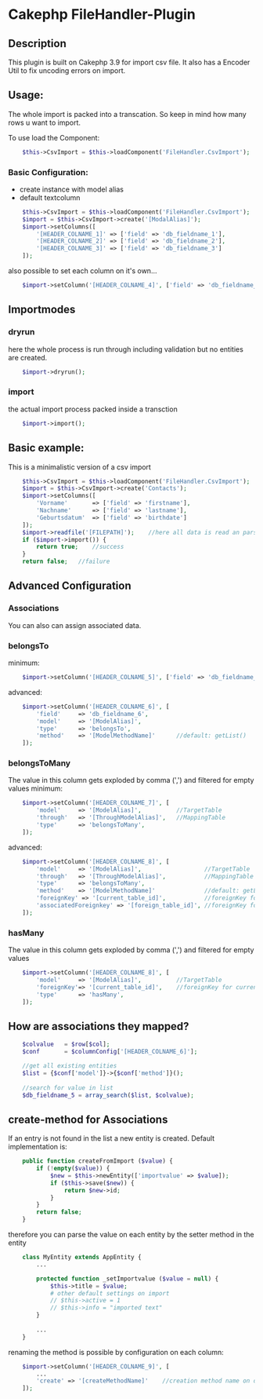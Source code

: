 # Cakephp FileHandler-Plugin
## Description
This plugin is built on Cakephp 3.9 for import csv file. It also has a Encoder Util to fix uncoding errors on import.

## Usage:
The whole import is packed into a transcation. So keep in mind how many rows u want to import.


To use load the Component:
```php
    $this->CsvImport = $this->loadComponent('FileHandler.CsvImport');
```
### Basic Configuration:
- create instance with model alias
- default textcolumn

```php
    $this->CsvImport = $this->loadComponent('FileHandler.CsvImport');
    $import = $this->CsvImport->create('[ModalAlias]');
    $import->setColumns([
        '[HEADER_COLNAME_1]' => ['field' => 'db_fieldname_1'],
        '[HEADER_COLNAME_2]' => ['field' => 'db_fieldname_2'],
        '[HEADER_COLNAME_3]' => ['field' => 'db_fieldname_3']
    ]);
```
also possible to set each column on it's own...

```php
    $import->setColumn('[HEADER_COLNAME_4]', ['field' => 'db_fieldname_4']);
```

## Importmodes
### dryrun
here the whole process is run through including validation but no entities are created.

```php
    $import->dryrun();
```

### import
the actual import process packed inside a transction
```php
    $import->import();
```

## Basic example:
This is a minimalistic version of a csv import
```php
    $this->CsvImport = $this->loadComponent('FileHandler.CsvImport');
    $import = $this->CsvImport->create('Contacts');
    $import->setColumns([
        'Vorname'       => ['field' => 'firstname'],
        'Nachname'      => ['field' => 'lastname'],
        'Geburtsdatum'  => ['field' => 'birthdate']
    ]);
    $import->readfile('[FILEPATH]');    //here all data is read an parsed
    if ($import->import()) {
        return true;    //success
    }
    return false;   //failure
```


## Advanced Configuration
### Associations
You can also can assign associated data.

### belongsTo
minimum:
```php
    $import->setColumn('[HEADER_COLNAME_5]', ['field' => 'db_fieldname_5', 'model' => '[ModelAlias]']);
```
advanced:
```php
    $import->setColumn('[HEADER_COLNAME_6]', [
        'field'     => 'db_fieldname_6',
        'model'     => '[ModelAlias]',
        'type'      => 'belongsTo',
        'method'    => '[ModelMethodName]'      //default: getList()
    ]);
```
### belongsToMany
The value in this column gets exploded by comma (',') and filtered for empty values 
minimum: 
```php
    $import->setColumn('[HEADER_COLNAME_7]', [
        'model'     => '[ModelAlias]',          //TargetTable
        'through'   => '[ThroughModelAlias]',   //MappingTable
        'type'      => 'belongsToMany',                      
    ]);
```
advanced: 
```php
    $import->setColumn('[HEADER_COLNAME_8]', [
        'model'     => '[ModelAlias]',                  //TargetTable
        'through'   => '[ThroughModelAlias]',           //MappingTable
        'type'      => 'belongsToMany',         
        'method'    => '[ModelMethodName]'              //default: getList()
        'foreignKey' => '[current_table_id]',           //foreignKey for current Table (getAlias()) (default: cake-conventions)
        'associatedForeignkey' => '[foreign_table_id]', //foreignKey for targetTable (default: cake-conventions)
    ]);
```

### hasMany
The value in this column gets exploded by comma (',') and filtered for empty values
```php
    $import->setColumn('[HEADER_COLNAME_8]', [
        'model'     => '[ModelAlias]',          //TargetTable
        'foreignKey'=> '[current_table_id]',    //foreignKey for current Table (default: cake-conventions)
        'type'      => 'hasMany',                      
    ]);
```

## How are associations they mapped?
```php
    $colvalue   = $row[$col];
    $conf       = $columnConfig['[HEADER_COLNAME_6]'];

    //get all existing entities
    $list = {$conf['model']}->{$conf['method']}();
    
    //search for value in list
    $db_fieldname_5 = array_search($list, $colvalue);
```

## create-method for Associations
If an entry is not found in the list a new entity is created.
Default implementation is:
```php
    public function createFromImport ($value) {
        if (!empty($value)) {
            $new = $this->newEntity(['importvalue' => $value]);
            if ($this->save($new)) {
                return $new->id;
            }
        }
        return false;
    }
```
therefore you can parse the value on each entity by the setter method in the entity
```php
    class MyEntity extends AppEntity {
        ...

        protected function _setImportvalue ($value = null) {
            $this->title = $value;
            # other default settings on import
            // $this->active = 1
            // $this->info = "imported text"
        }
        
        ...
    }
```

renaming the method is possible by configuration on each column:
```php
    $import->setColumn('[HEADER_COLNAME_9]', [
        ...
        'create' => '[createMethodName]'    //creation method name on defined model by alias
    ]);
```
